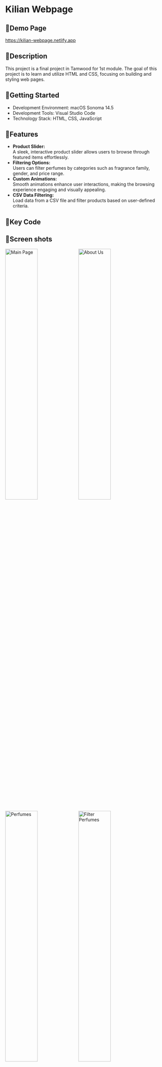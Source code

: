 # Kilian Webpage
## 🌻Demo Page
https://kilian-webpage.netlify.app

## 🌻Description
This project is a final project in Tamwood for 1st module.
The goal of this project is to learn and utilize HTML and CSS, focusing on building and styling web pages.

## 🌻Getting Started
- Development Environment: macOS Sonoma 14.5
- Development Tools: Visual Studio Code
- Technology Stack: HTML, CSS, JavaScript

## 🌻Features
- **Product Slider:** <br> A sleek, interactive product slider allows users to browse through featured items effortlessly.
- **Filtering Options:**<br> Users can filter perfumes by categories such as fragrance family, gender, and price range.
- **Custom Animations:** <br> Smooth animations enhance user interactions, making the browsing experience engaging and visually appealing.
- **CSV Data Filtering:** <br> Load data from a CSV file and filter products based on user-defined criteria.

## 🌻Key Code

## 🌻Screen shots
<p float="left">
  <img src="https://github.com/user-attachments/assets/bad2226e-5cb9-49dc-9291-6851e52c6cad" alt="Main Page" width="45%" />
  <img src="https://github.com/user-attachments/assets/a09fac6a-2908-40a4-aade-cf86a884e673" alt="About Us" width="45%" />
</p>

<p float="left">
  <img src="https://github.com/user-attachments/assets/9df95658-2668-4c77-958a-5ce09dc3cde0" alt="Perfumes" width="45%" />
  <img src="https://github.com/user-attachments/assets/4ea173c9-f76e-42ca-a102-38ee23eb3513" alt="Filter Perfumes" width="45%" />
</p>

<p float="left">
  <img src="https://github.com/user-attachments/assets/6c9f3fdc-6208-4e28-9be2-ec69382b9eb6" alt="Perfume Detail" width="45%" />
</p>

<p float="left">
  <img src="https://github.com/user-attachments/assets/fddd2fac-c405-47de-b556-24e6ddb2ba09" alt="Sign In" width="45%" />
  <img src="https://github.com/user-attachments/assets/93a264c3-dd79-46f6-a2cd-a1e8e9d87e5e" alt="Sign Up" width="45%" />
</p>
